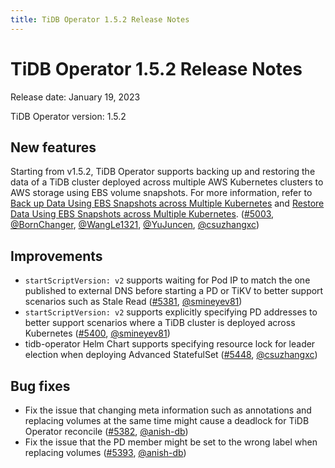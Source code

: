 ```yaml
---
title: TiDB Operator 1.5.2 Release Notes
---
```


# TiDB Operator 1.5.2 Release Notes

Release date: January 19, 2023

TiDB Operator version: 1.5.2

## New features

Starting from v1.5.2, TiDB Operator supports backing up and restoring the data of a TiDB cluster deployed across multiple AWS Kubernetes clusters to AWS storage using EBS volume snapshots. For more information, refer to [Back up Data Using EBS Snapshots across Multiple Kubernetes](backup-by-ebs-snapshot-across-multiple-kubernetes.md) and [Restore Data Using EBS Snapshots across Multiple Kubernetes](restore-from-ebs-snapshot-across-multiple-kubernetes.md). ([#5003](https://github.com/pingcap/tidb-operator/pull/5003), [@BornChanger](https://github.com/BornChanger), [@WangLe1321](https://github.com/WangLe1321), [@YuJuncen](https://github.com/YuJuncen), [@csuzhangxc](https://github.com/csuzhangxc))

## Improvements

- `startScriptVersion: v2` supports waiting for Pod IP to match the one published to external DNS before starting a PD or TiKV to better support scenarios such as Stale Read ([#5381](https://github.com/pingcap/tidb-operator/pull/5381), [@smineyev81](https://github.com/smineyev81))
- `startScriptVersion: v2` supports explicitly specifying PD addresses to better support scenarios where a TiDB cluster is deployed across Kubernetes ([#5400](https://github.com/pingcap/tidb-operator/pull/5400), [@smineyev81](https://github.com/smineyev81))
- tidb-operator Helm Chart supports specifying resource lock for leader election when deploying Advanced StatefulSet ([#5448](https://github.com/pingcap/tidb-operator/pull/5448), [@csuzhangxc](https://github.com/csuzhangxc))

## Bug fixes

- Fix the issue that changing meta information such as annotations and replacing volumes at the same time might cause a deadlock for TiDB Operator reconcile ([#5382](https://github.com/pingcap/tidb-operator/pull/5382), [@anish-db](https://github.com/anish-db))
- Fix the issue that the PD member might be set to the wrong label when replacing volumes ([#5393](https://github.com/pingcap/tidb-operator/pull/5393), [@anish-db](https://github.com/anish-db))
